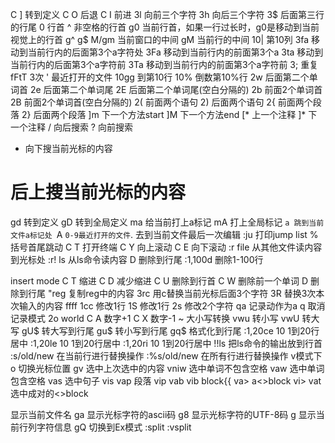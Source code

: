 C ] 转到定义
C O 后退
C I 前进
3l 向前三个字符
3h 向后三个字符
3$ 后面第三行的行尾
0  行首
^  非空格的行首
g0 当前行首，如果一行过长时，g0是移动到当前视觉上的行首
g^
g$
M/gm 当前窗口的中间
gM 当前行的中间
10| 第10列
3fa 移动到当前行内的后面第3个a字符处
3Fa 移动到当前行内的前面第3个a
3ta 移动到当前行内的后面第3个a字符前
3Ta 移动到当前行内的前面第3个a字符前
3; 重复fFtT 3次
'  最近打开的文件
10gg 到第10行
10% 倒数第10%行
2w 后面第二个单词首
2e 后面第二个单词尾
2E 后面第二个单词尾(空白分隔的)
2b 前面2个单词首
2B 前面2个单词首(空白分隔的)
2( 前面两个语句
2) 后面两个语句
2{ 前面两个段落
2} 后面两个段落
]m 下一个方法start
]M 下一个方法end
[* 上一个注释
]* 下一个注释
/ 向后搜索
? 向前搜索
* 向下搜当前光标的内容
# 后上搜当前光标的内容
gd 转到定义
gD 转到全局定义
ma 给当前打上a标记
mA 打上全局标记
`a 跳到当前文件a标记处
`A 
` 0-9最近打开的文件
`. 去到当前文件最后一次编辑
:ju 打印jump list
%  括号首尾跳动
C T 打开终端
C Y 向上滚动
C E 向下滚动
:r file 从其他文件读内容到光标处
:r! ls  从ls命令读内容
D 删除到行尾
:1,100d  删除1-100行

insert mode
C T 缩进
C D 减少缩进
C U 删除到行首
C W 删除前一个单词
D 删除到行尾
"reg 复制reg中的内容
3rc 用c替换当前光标后面3个字符
3R 替换3次本次输入的内容
ffff
1cc 修改1行
1S 修改1行
2s 修改2个字符
qa 记录动作为a
q 取消记录模式
2o world
C A 数字+1
C X 数字-1
~ 大小写转换
vwu 转小写
vwU 转大写
gU$ 转大写到行尾
gu$ 转小写到行尾
gq$ 格式化到行尾
:1,20ce 10 1到20行居中
:1,20le 10 1到20行居中
:1,20ri 10 1到20行居中
!!ls  把ls命令的输出放到行首
:s/old/new 在当前行进行替换操作
:%s/old/new 在所有行进行替换操作
v模式下o 切换光标位置
gv 选中上次选中的内容
vniw 选中单词不包含空格
vaw 选中单词包含空格
vas 选中句子
vis
vap 段落 
vip 
vab
vib block{{
va> a<>block
vi>
vat 选中成对的<>block
<html>
    <head>
    </head>
    <body>
    </body>
</html
vi'
vi"
vi`
const a = 'hell world'
const a = "hell world"
. 重复上次命令
q{a-zA-Z} 保存当前记录到a
q 退出录制
Q 重复上次录制的macro
@{a-zA-Z} 执行录制的macro
2@@ 重复上次执行的macro
:@ 以命令方式执行录制的macro
:@@
:g/pattern/cmd 对匹配到的内容执行命令
:g!/pattern/cmd 对未匹配到的内容执行命令
:so! file 从文件读vim命令
:so file 从文件读ex命令
:sl 3  sleep 3s
:ma cmd1 cmd2  map命令在Norlmal和Visual模式
:ma! cmd1 cmd2 map命令在Insert和命令模式
:unmap
:unmap!
:ma cmd 查看map命令
:ma! cmd
:cc  显示错误
:cn 显示下一个错误
:cp 显示上一个错误
:cl 显示所有错误
<C-G> 显示当前文件名
ga  显示光标字符的ascii码
g8  显示光标字符的UTF-8码
g <C-G> 显示当前行列字符信息
gQ 切换到Ex模式
:split
:vsplit
